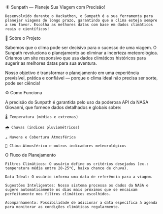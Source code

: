 ☀️ Sunpath — Planeje Sua Viagem com Precisão!

    Desenvolvido durante o Hackathon, o Sunpath é a sua ferramenta para planejar viagens de longo prazo, garantindo que o clima esteja sempre a seu favor. Escolha as melhores datas com base em dados climáticos reais e científicos!

🎯 Sobre o Projeto

Sabemos que o clima pode ser decisivo para o sucesso de uma viagem. O Sunpath revoluciona o planejamento ao eliminar a incerteza meteorológica. Criamos um site responsivo que usa dados climáticos históricos para sugerir as melhores datas para sua aventura.

Nosso objetivo é transformar o planejamento em uma experiência previsível, prática e confiável — porque o clima ideal não precisa ser sorte, pode ser ciência!

⚙️ Como Funciona

A precisão do Sunpath é garantida pelo uso da poderosa API da NASA Giovanni, que fornece dados detalhados e globais sobre:

    🌡️ Temperatura (médias e extremas)

    🌧️ Chuvas (índices pluviométricos)

    ☁️ Nuvens e Cobertura Atmosférica

    💨 Clima Atmosférico e outros indicadores meteorológicos

O Fluxo de Planejamento

    Filtros Climáticos: O usuário define os critérios desejados (ex.: temperatura média entre 20-25°C, baixa chance de chuva).

    Data Ideal: O usuário informa uma data de referência para a viagem.

    Sugestões Inteligentes: Nosso sistema processa os dados da NASA e sugere automaticamente os dias mais próximos que se encaixam perfeitamente nos filtros climáticos escolhidos.

    Acompanhamento: Possibilidade de adicionar a data específica à agenda para monitorar as condições climáticas regularmente.